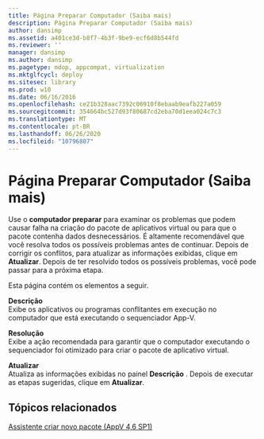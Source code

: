 ```yaml
---
title: Página Preparar Computador (Saiba mais)
description: Página Preparar Computador (Saiba mais)
author: dansimp
ms.assetid: a401ce3d-b8f7-4b3f-9be9-ecf6d8b544fd
ms.reviewer: ''
manager: dansimp
ms.author: dansimp
ms.pagetype: mdop, appcompat, virtualization
ms.mktglfcycl: deploy
ms.sitesec: library
ms.prod: w10
ms.date: 06/16/2016
ms.openlocfilehash: ce21b328aac7392c06910f8ebaab9eafb227a059
ms.sourcegitcommit: 354664bc527d93f80687cd2eba70d1eea024c7c3
ms.translationtype: MT
ms.contentlocale: pt-BR
ms.lasthandoff: 06/26/2020
ms.locfileid: "10796807"
---
```

# Página Preparar Computador (Saiba mais)


Use o **computador preparar** para examinar os problemas que podem causar falha na criação do pacote de aplicativos virtual ou para que o pacote contenha dados desnecessários. É altamente recomendável que você resolva todos os possíveis problemas antes de continuar. Depois de corrigir os conflitos, para atualizar as informações exibidas, clique em **Atualizar**. Depois de ter resolvido todos os possíveis problemas, você pode passar para a próxima etapa.

Esta página contém os elementos a seguir.

<a href="" id="description"></a>**Descrição**  
Exibe os aplicativos ou programas conflitantes em execução no computador que está executando o sequenciador App-V.

<a href="" id="resolution"></a>**Resolução**  
Exibe a ação recomendada para garantir que o computador executando o sequenciador foi otimizado para criar o pacote de aplicativo virtual.

<a href="" id="refresh"></a>**Atualizar**  
Atualiza as informações exibidas no painel **Descrição** . Depois de executar as etapas sugeridas, clique em **Atualizar**.

## Tópicos relacionados


[Assistente criar novo pacote (AppV 4,6 SP1)](create-new-package-wizard---appv-46-sp1-.md)

 

 





